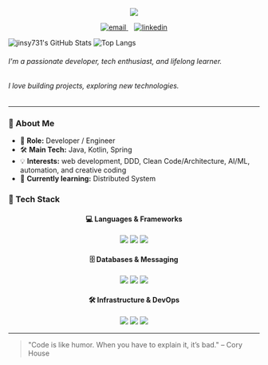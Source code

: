 <p align="center">
  <img src="https://readme-typing-svg.herokuapp.com?font=Fira+Code&size=24&duration=3000&pause=1000&color=F7F7F7&center=true&vCenter=true&width=600&lines=Hi+there!+👋" />
</p>

<p align="center">
  <a href="mailto:jinsy731@gmail.com">
    <img src="https://img.icons8.com/ios-filled/30/ffffff/gmail.png" alt="email" />
  </a>
  &nbsp;&nbsp;
  <a href="https://www.linkedin.com/in/seungyeon-jin-443496241/">
    <img src="https://img.icons8.com/ios-filled/30/ffffff/linkedin.png" alt="linkedin" />
  </a>
</p>


![jinsy731's GitHub Stats](https://github-readme-stats.vercel.app/api?username=jinsy731&show_icons=true&theme=radical)
![Top Langs](https://github-readme-stats.vercel.app/api/top-langs/?username=jinsy731&layout=compact&theme=radical)

###### I'm a passionate developer, tech enthusiast, and lifelong learner. 
###### I love building projects, exploring new technologies.

---

### 🚀 About Me

- 💼 **Role:** Developer / Engineer
- 🛠️ **Main Tech:** Java, Kotlin, Spring
- 💡 **Interests:** web development, DDD, Clean Code/Architecture, AI/ML, automation, and creative coding
- 🎯 **Currently learning:** Distributed System



### 🧰 Tech Stack

<div align="center">

#### 💻 Languages & Frameworks  
<img src="https://img.shields.io/badge/Java-007396?style=for-the-badge&logo=java&logoColor=white"/>
<img src="https://img.shields.io/badge/Kotlin-7F52FF?style=for-the-badge&logo=kotlin&logoColor=white"/>
<img src="https://img.shields.io/badge/Spring_Boot-6DB33F?style=for-the-badge&logo=spring-boot&logoColor=white"/>

#### 🗄️ Databases & Messaging  
<img src="https://img.shields.io/badge/MySQL-4479A1?style=for-the-badge&logo=mysql&logoColor=white"/>
<img src="https://img.shields.io/badge/Redis-DC382D?style=for-the-badge&logo=redis&logoColor=white"/>
<img src="https://img.shields.io/badge/Kafka-231F20?style=for-the-badge&logo=apache-kafka&logoColor=white"/>

#### 🛠️ Infrastructure & DevOps  
<img src="https://img.shields.io/badge/Docker-2496ED?style=for-the-badge&logo=docker&logoColor=white"/>
<img src="https://img.shields.io/badge/Kubernetes-326CE5?style=for-the-badge&logo=kubernetes&logoColor=white"/>
<img src="https://img.shields.io/badge/AWS-232F3E?style=for-the-badge&logo=amazon-aws&logoColor=white"/>

</div>

---

> "Code is like humor. When you have to explain it, it’s bad." – Cory House
